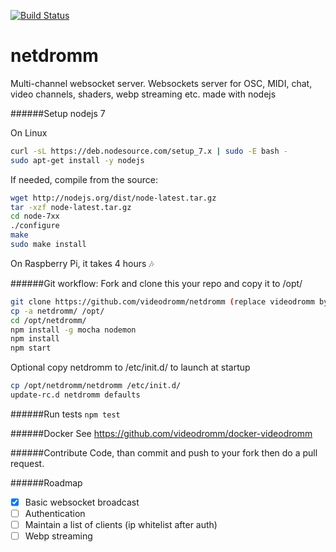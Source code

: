 [![Build Status](https://travis-ci.org/videodromm/netdromm.svg?branch=master)](https://travis-ci.org/videodromm/netdromm)

# netdromm
Multi-channel websocket server.
Websockets server for OSC, MIDI, chat, video channels, shaders, webp streaming etc. made with nodejs

######Setup nodejs 7

On Linux

``` sh
curl -sL https://deb.nodesource.com/setup_7.x | sudo -E bash -
sudo apt-get install -y nodejs
```

If needed, compile from the source:

``` sh
wget http://nodejs.org/dist/node-latest.tar.gz 
tar -xzf node-latest.tar.gz
cd node-7xx
./configure
make
sudo make install
```

On Raspberry Pi, it takes 4 hours :notes:

######Git workflow:
Fork and clone this your repo and copy it to /opt/

``` sh
git clone https://github.com/videodromm/netdromm (replace videodromm by your name)
cp -a netdromm/ /opt/
cd /opt/netdromm/
npm install -g mocha nodemon
npm install
npm start
```

Optional
copy netdromm to /etc/init.d/ to launch at startup

``` sh
cp /opt/netdromm/netdromm /etc/init.d/
update-rc.d netdromm defaults
```

######Run tests
`npm test`

######Docker
See https://github.com/videodromm/docker-videodromm

######Contribute
Code, than commit and push to your fork then do a pull request.

######Roadmap
- [x] Basic websocket broadcast
- [ ] Authentication
- [ ] Maintain a list of clients (ip whitelist after auth)
- [ ] Webp streaming
